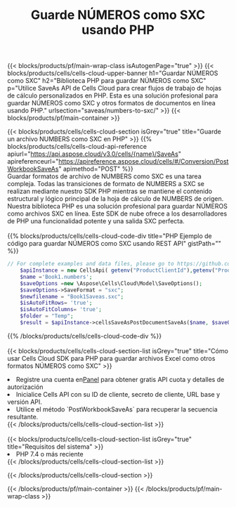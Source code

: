 ﻿---
title: Guarde NÚMEROS como SXC usando PHP
description:  Utilizando Aspose.Cells Cloud SDK para PHP para guardar el archivo en formato NÚMEROS como archivo en formato SXC.
---
{{< blocks/products/pf/main-wrap-class isAutogenPage="true" >}}
{{< blocks/products/cells/cells-cloud-upper-banner h1="Guardar NÚMEROS como SXC" h2="Biblioteca PHP para guardar NÚMEROS como SXC" p="Utilice SaveAs API de Cells Cloud para crear flujos de trabajo de hojas de cálculo personalizados en PHP. Esta es una solución profesional para guardar NÚMEROS como SXC y otros formatos de documentos en línea usando PHP." urlsection="saveas/numbers-to-sxc/" >}}
{{< blocks/products/pf/main-container >}}

{{< blocks/products/cells/cells-cloud-section isGrey="true" title="Guarde un archivo NUMBERS como SXC en PHP" >}}
{{% blocks/products/cells/cells-cloud-api-reference apiurl="https://api.aspose.cloud/v3.0/cells/{name}/SaveAs" apireferenceurl="https://apireference.aspose.cloud/cells/#/Conversion/PostWorkbookSaveAs" apimethod="POST" %}}
<br/>
Guardar formatos de archivo de NUMBERS como SXC es una tarea compleja. Todas las transiciones de formato de NUMBERS a SXC se realizan mediante nuestro SDK PHP mientras se mantiene el contenido estructural y lógico principal de la hoja de cálculo de NUMBERS de origen. Nuestra biblioteca PHP es una solución profesional para guardar NÚMEROS como archivos SXC en línea. Este SDK de nube ofrece a los desarrolladores de PHP una funcionalidad potente y una salida SXC perfecta.
<br/>
<br/>
{{% blocks/products/cells/cells-cloud-code-div title="PHP Ejemplo de código para guardar NÚMEROS como SXC usando REST API" gistPath="" %}}
  
```php
// For complete examples and data files, please go to https://github.com/aspose-cells-cloud/aspose-cells-cloud-php/
    $apiInstance = new CellsApi( getenv("ProductClientId"),getenv("ProductClientSecret") );
    $name ='Book1.numbers';
    $saveOptions =new \Aspose\Cells\Cloud\Model\SaveOptions();
    $saveOptions->SaveFormat = "sxc";
    $newfilename = "Book1Saveas.sxc";
    $isAutoFitRows= 'true';
    $isAutoFitColumns= 'true';
    $folder = "Temp";
    $result = $apiInstance->cellsSaveAsPostDocumentSaveAs($name, $saveOptions, $newfilename,$isAutoFitRows, $isAutoFitColumns, $folder);
```
  
{{% /blocks/products/cells/cells-cloud-code-div %}}
<br/>
<br/>
{{< blocks/products/cells/cells-cloud-section-list isGrey="true" title="Cómo usar Cells Cloud SDK para PHP para guardar archivos Excel como otros formatos NÚMEROS como SXC" >}}
<li> Registre una cuenta en<a href="https://dashboard.aspose.cloud/">Panel</a> para obtener gratis API cuota y detalles de autorización</li>
<li>Inicialice Cells API con su ID de cliente, secreto de cliente, URL base y versión API.</li>
<li>Utilice el método `PostWorkbookSaveAs` para recuperar la secuencia resultante.</li>
{{< /blocks/products/cells/cells-cloud-section-list >}}
<br/>
<br/>
{{< blocks/products/cells/cells-cloud-section-list isGrey="true" title="Requisitos del sistema" >}}
<li>PHP 7.4 o más reciente</li>
{{< /blocks/products/cells/cells-cloud-section-list >}}

{{< /blocks/products/cells/cells-cloud-section >}}

{{< /blocks/products/pf/main-container >}}
{{< /blocks/products/pf/main-wrap-class >}}
